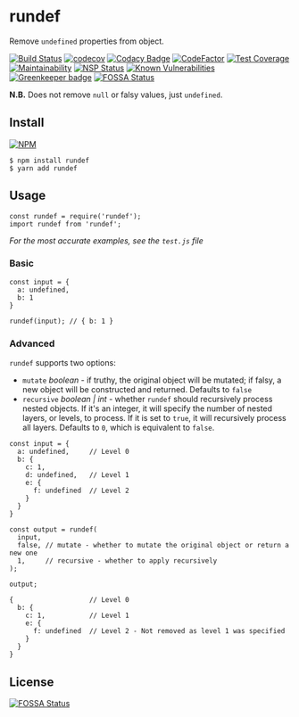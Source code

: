 # rundef

Remove `undefined` properties from object.

[![Build Status](https://travis-ci.org/d4nyll/rundef.svg?branch=master)](https://travis-ci.org/d4nyll/rundef) [![codecov](https://codecov.io/gh/d4nyll/rundef/branch/master/graph/badge.svg)](https://codecov.io/gh/d4nyll/rundef) [![Codacy Badge](https://api.codacy.com/project/badge/Grade/5d03700550e441c59d343b1af0a8e783)](https://www.codacy.com/app/d4nyll/rundef?utm_source=github.com&amp;utm_medium=referral&amp;utm_content=d4nyll/rundef&amp;utm_campaign=Badge_Grade) [![CodeFactor](https://www.codefactor.io/repository/github/d4nyll/rundef/badge)](https://www.codefactor.io/repository/github/d4nyll/rundef) [![Test Coverage](https://api.codeclimate.com/v1/badges/104604b0609a8722f8b6/test_coverage)](https://codeclimate.com/github/d4nyll/rundef/test_coverage) [![Maintainability](https://api.codeclimate.com/v1/badges/104604b0609a8722f8b6/maintainability)](https://codeclimate.com/github/d4nyll/rundef/maintainability) [![NSP Status](https://nodesecurity.io/orgs/d4nyll/projects/d5c67ec9-8c1b-4aef-8971-fe60572adc08/badge)](https://nodesecurity.io/orgs/d4nyll/projects/d5c67ec9-8c1b-4aef-8971-fe60572adc08) [![Known Vulnerabilities](https://snyk.io/test/github/d4nyll/rundef/badge.svg)](https://snyk.io/test/github/d4nyll/rundef) [![Greenkeeper badge](https://badges.greenkeeper.io/d4nyll/rundef.svg)](https://greenkeeper.io/) 
[![FOSSA Status](https://app.fossa.io/api/projects/git%2Bgithub.com%2Fd4nyll%2Frundef.svg?type=shield)](https://app.fossa.io/projects/git%2Bgithub.com%2Fd4nyll%2Frundef?ref=badge_shield)

**N.B.** Does not remove `null` or falsy values, just `undefined`.

## Install

[![NPM](https://nodei.co/npm/rundef.png?compact=true)](https://nodei.co/npm/rundef/)

```
$ npm install rundef
$ yarn add rundef
```

## Usage

```
const rundef = require('rundef');
import rundef from 'rundef';
```

_For the most accurate examples, see the `test.js` file_

### Basic

```
const input = {
  a: undefined,
  b: 1
}

rundef(input); // { b: 1 }
```

### Advanced

`rundef` supports two options:

* `mutate` _boolean_ - if truthy, the original object will be mutated; if falsy, a new object will be constructed and returned. Defaults to `false`
* `recursive` _boolean | int_ - whether `rundef` should recursively process nested objects. If it's an integer, it will specify the number of nested layers, or levels, to process. If it is set to `true`, it will recursively process all layers. Defaults to `0`, which is equivalent to `false`.

```
const input = {
  a: undefined,     // Level 0
  b: {
    c: 1,
    d: undefined,   // Level 1
    e: {
      f: undefined  // Level 2
    }
  }
}

const output = rundef(
  input,
  false, // mutate - whether to mutate the original object or return a new one
  1,     // recursive - whether to apply recursively
);

output;

{                   // Level 0
  b: {
    c: 1,           // Level 1
    e: {
      f: undefined  // Level 2 - Not removed as level 1 was specified
    }
  }
}

```


## License
[![FOSSA Status](https://app.fossa.io/api/projects/git%2Bgithub.com%2Fd4nyll%2Frundef.svg?type=large)](https://app.fossa.io/projects/git%2Bgithub.com%2Fd4nyll%2Frundef?ref=badge_large)
